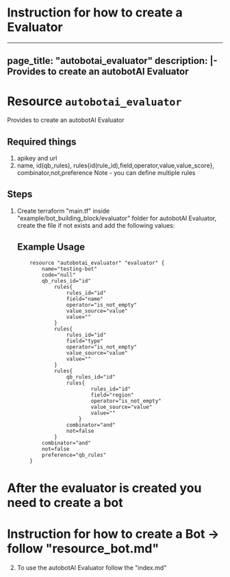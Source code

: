 # Instruction for how to create a Evaluator

---
page_title: "autobotai_evaluator"
description: |-
  Provides to create an autobotAI Evaluator
---

# Resource `autobotai_evaluator`
Provides to create an autobotAI Evaluator

## Required things 
1. apikey and url
2. name, id(qb_rules), rules{id(rule_id),field,operator,value,value_score}, combinator,not,preference
Note - you can define multiple rules 

## Steps 
1. Create terraform "main.tf" inside "example/bot_building_block/evaluator" folder for autobotAI Evaluator, create the file if not  exists and add the following values:
    ## Example Usage 
    ```
        resource "autobotai_evaluator" "evaluator" {
            name="testing-bot"
            code="null"        
            qb_rules_id="id"
                rules{
                    rules_id="id"
                    field="name"
                    operator="is_not_empty"
                    value_source="value"  
                    value=""
                }
                rules{
                    rules_id="id"
                    field="type"
                    operator="is_not_empty"
                    value_source="value"  
                    value=""
                }
                rules{
                    qb_rules_id="id"
                    rules{
                            rules_id="id"
                            field="region"
                            operator="is_not_empty"
                            value_source="value"  
                            value=""
                        }
                    combinator="and"
                    not=false
                }
            combinator="and"
            not=false
            preference="qb_rules"
        }

    ```
 # After the evaluator is created you need to create a bot 
 # Instruction for how to create a Bot -> follow "resource_bot.md"
 
2. To use the autobotAI Evaluator  follow the "index.md"